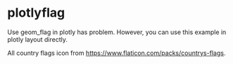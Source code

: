 # plotlyflag

Use geom_flag in plotly has problem. However, you can use this example in plotly layout directly.

All country flags icon from https://www.flaticon.com/packs/countrys-flags. 
